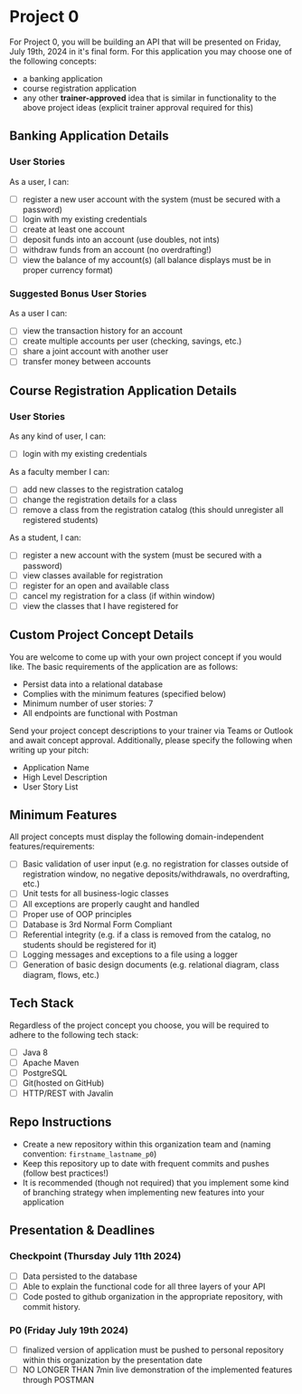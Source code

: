 # Project 0

For Project 0, you will be building an API that will be presented on Friday, July 19th, 2024 in it's final form. For this application you may choose one of the following concepts:

-   a banking application
-   course registration application
-   any other **trainer-approved** idea that is similar in functionality to the above project ideas (explicit trainer approval required for this)

## Banking Application Details

### User Stories

As a user, I can:

-   [ ] register a new user account with the system (must be secured with a password)
-   [ ] login with my existing credentials
-   [ ] create at least one account
-   [ ] deposit funds into an account (use doubles, not ints)
-   [ ] withdraw funds from an account (no overdrafting!)
-   [ ] view the balance of my account(s) (all balance displays must be in proper currency format)

### Suggested Bonus User Stories

As a user I can:

-   [ ] view the transaction history for an account
-   [ ] create multiple accounts per user (checking, savings, etc.)
-   [ ] share a joint account with another user
-   [ ] transfer money between accounts

## Course Registration Application Details

### User Stories

As any kind of user, I can:

-   [ ] login with my existing credentials

As a faculty member I can:

-   [ ] add new classes to the registration catalog
-   [ ] change the registration details for a class
-   [ ] remove a class from the registration catalog (this should unregister all registered students)

As a student, I can:

-   [ ] register a new account with the system (must be secured with a password)
-   [ ] view classes available for registration
-   [ ] register for an open and available class
-   [ ] cancel my registration for a class (if within window)
-   [ ] view the classes that I have registered for

## Custom Project Concept Details

You are welcome to come up with your own project concept if you would like. The basic requirements of the application are as follows:

-   Persist data into a relational database
-   Complies with the minimum features (specified below)
-   Minimum number of user stories: 7
-   All endpoints are functional with Postman

Send your project concept descriptions to your trainer via Teams or Outlook and await concept approval. Additionally, please specify the following when writing up your pitch:

-   Application Name
-   High Level Description
-   User Story List

## Minimum Features

All project concepts must display the following domain-independent features/requirements:

-   [ ] Basic validation of user input (e.g. no registration for classes outside of registration window, no negative deposits/withdrawals, no overdrafting, etc.)
-   [ ] Unit tests for all business-logic classes
-   [ ] All exceptions are properly caught and handled
-   [ ] Proper use of OOP principles
-   [ ] Database is 3rd Normal Form Compliant
-   [ ] Referential integrity (e.g. if a class is removed from the catalog, no students should be registered for it)
-   [ ] Logging messages and exceptions to a file using a logger
-   [ ] Generation of basic design documents (e.g. relational diagram, class diagram, flows, etc.)

## Tech Stack

Regardless of the project concept you choose, you will be required to adhere to the following tech stack:

-   [ ] Java 8
-   [ ] Apache Maven
-   [ ] PostgreSQL
-   [ ] Git(hosted on GitHub)
-   [ ] HTTP/REST with Javalin

## Repo Instructions

-   Create a new repository within this organization team and (naming convention: `firstname_lastname_p0`)
-   Keep this repository up to date with frequent commits and pushes (follow best practices!)
-   It is recommended (though not required) that you implement some kind of branching strategy when implementing new features into your application

## Presentation & Deadlines

### Checkpoint (Thursday July 11th 2024)

-   [ ] Data persisted to the database
-   [ ] Able to explain the functional code for all three layers of your API
-   [ ] Code posted to github organization in the appropriate repository, with commit history.

### P0 (Friday July 19th 2024)

-   [ ] finalized version of application must be pushed to personal repository within this organization by the presentation date
-   [ ] NO LONGER THAN 7min live demonstration of the implemented features through POSTMAN
